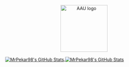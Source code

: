 <p align="center">
  <img src="https://upload.wikimedia.org/wikipedia/en/b/b9/AAU_logo_2012.png" width="150" title="AAU logo">
</p>

<a href="https://github.com/anuraghazra/github-readme-stats">
  <img align="center" alt="MrPekar98's GitHub Stats" src="https://github-readme-stats.vercel.app/api?username=MrPekar98&show_icons=true&hide_border=true&theme=dark"/>
</a>

<a href="https://github.com/anuraghazra/github-readme-stats">
  <img align="center" alt="MrPekar98's GitHub Stats" src="https://github-readme-stats.vercel.app/api/top-langs/?username=MrPekar98&layout=compact&theme=dark"/>
</a>
